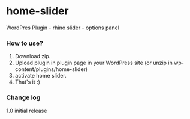 # home-slider
WordPres Plugin - rhino slider - options panel


### How to use?
1. Download zip.
2. Upload plugin in plugin page in your WordPress site (or unzip in wp-content/plugins/home-slider)
3. activate home slider.
4. That's it :)

### Change log
1.0 initial release
